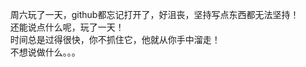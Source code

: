 &nbsp;&nbsp;&nbsp;&nbsp;周六玩了一天，github都忘记打开了，好沮丧，坚持写点东西都无法坚持！<br/>
&nbsp;&nbsp;&nbsp;&nbsp;还能说点什么呢，玩了一天！<br/>
&nbsp;&nbsp;&nbsp;&nbsp;时间总是过得很快，你不抓住它，他就从你手中溜走！<br/>
&nbsp;&nbsp;&nbsp;&nbsp;不想说做什么。。。<br/>
